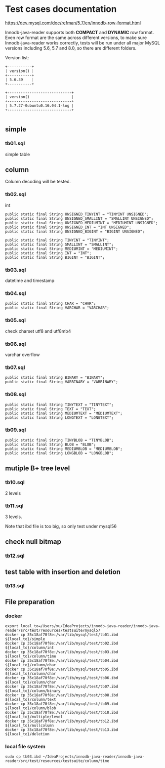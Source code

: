 # Test cases documentation

https://dev.mysql.com/doc/refman/5.7/en/innodb-row-format.html

Innodb-java-reader supports both **COMPACT** and **DYNAMIC** row format. Even row format are the same across
different versions, to make sure Innodb-java-reader works correctly, tests will be run under
all major MySQL versions including 5.6, 5.7 and 8.0, so there are different folders.

Version list:
```
+-----------+
| version() |
+-----------+
| 5.6.39    |
+-----------+

+-----------------------------+
| version()                   |
+-----------------------------+
| 5.7.27-0ubuntu0.16.04.1-log |
+-----------------------------+


```

## simple

### tb01.sql

simple table

## column

Column decoding will be tested.

### tb02.sql

int

```
public static final String UNSIGNED_TINYINT = "TINYINT UNSIGNED";
public static final String UNSIGNED_SMALLINT = "SMALLINT UNSIGNED";
public static final String UNSIGNED_MEDIUMINT = "MEDIUMINT UNSIGNED";
public static final String UNSIGNED_INT = "INT UNSIGNED";
public static final String UNSIGNED_BIGINT = "BIGINT UNSIGNED";

public static final String TINYINT = "TINYINT";
public static final String SMALLINT = "SMALLINT";
public static final String MEDIUMINT = "MEDIUMINT";
public static final String INT = "INT";
public static final String BIGINT = "BIGINT";
```

### tb03.sql

datetime and timestamp

### tb04.sql

```
public static final String CHAR = "CHAR";
public static final String VARCHAR = "VARCHAR";
```

### tb05.sql

check charset utf8 and utf8mb4

### tb06.sql

varchar overflow

### tb07.sql

```
public static final String BINARY = "BINARY";
public static final String VARBINARY = "VARBINARY";
```

### tb08.sql

```
public static final String TINYTEXT = "TINYTEXT";
public static final String TEXT = "TEXT";
public static final String MEDIUMTEXT = "MEDIUMTEXT";
public static final String LONGTEXT = "LONGTEXT";
```

### tb09.sql

```
public static final String TINYBLOB = "TINYBLOB";
public static final String BLOB = "BLOB";
public static final String MEDIUMBLOB = "MEDIUMBLOB";
public static final String LONGBLOB = "LONGBLOB";
```

## mutiple B+ tree level

### tb10.sql

2 levels

### tb11.sql

3 levels.

Note that ibd file is too big, so only test under mysql56

## check null bitmap

### tb12.sql

## test table with insertion and deletion

### tb13.sql


## File preparation

### docker

```
export local_to=/Users/xu/IdeaProjects/innodb-java-reader/innodb-java-reader/src/test/resources/testsuite/mysql57
docker cp 35c18af70f8e:/var/lib/mysql/test/tb01.ibd  ${local_to}/simple
docker cp 35c18af70f8e:/var/lib/mysql/test/tb02.ibd  ${local_to}/column/int
docker cp 35c18af70f8e:/var/lib/mysql/test/tb03.ibd  ${local_to}/column/time
docker cp 35c18af70f8e:/var/lib/mysql/test/tb04.ibd  ${local_to}/column/char
docker cp 35c18af70f8e:/var/lib/mysql/test/tb05.ibd  ${local_to}/column/char
docker cp 35c18af70f8e:/var/lib/mysql/test/tb06.ibd  ${local_to}/column/char
docker cp 35c18af70f8e:/var/lib/mysql/test/tb07.ibd  ${local_to}/column/binary
docker cp 35c18af70f8e:/var/lib/mysql/test/tb08.ibd  ${local_to}/column/text
docker cp 35c18af70f8e:/var/lib/mysql/test/tb09.ibd  ${local_to}/column/blob
docker cp 35c18af70f8e:/var/lib/mysql/test/tb10.ibd  ${local_to}/multiple/level
docker cp 35c18af70f8e:/var/lib/mysql/test/tb12.ibd  ${local_to}/nullcolumn
docker cp 35c18af70f8e:/var/lib/mysql/test/tb13.ibd  ${local_to}/deletion
```

### local file system
```
sudo cp tb03.ibd ~/IdeaProjects/innodb-java-reader/innodb-java-reader/src/test/resources/testsuite/column/time
```